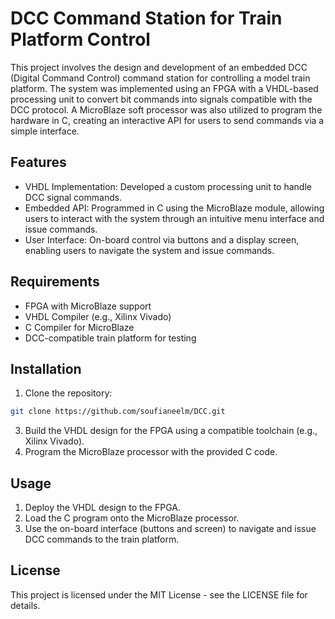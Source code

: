 # DCC Command Station for Train Platform Control
This project involves the design and development of an embedded DCC (Digital Command Control) command station for controlling a model train platform. The system was implemented using an FPGA with a VHDL-based processing unit to convert bit commands into signals compatible with the DCC protocol. A MicroBlaze soft processor was also utilized to program the hardware in C, creating an interactive API for users to send commands via a simple interface.

## Features
- VHDL Implementation: Developed a custom processing unit to handle DCC signal commands.
- Embedded API: Programmed in C using the MicroBlaze module, allowing users to interact with the system through an intuitive menu interface and issue commands.
- User Interface: On-board control via buttons and a display screen, enabling users to navigate the system and issue commands.

## Requirements
- FPGA with MicroBlaze support
- VHDL Compiler (e.g., Xilinx Vivado)
- C Compiler for MicroBlaze
- DCC-compatible train platform for testing

## Installation
1. Clone the repository:
```bash
git clone https://github.com/soufianeelm/DCC.git
```

3. Build the VHDL design for the FPGA using a compatible toolchain (e.g., Xilinx Vivado).
4. Program the MicroBlaze processor with the provided C code.

## Usage
1. Deploy the VHDL design to the FPGA.
2. Load the C program onto the MicroBlaze processor.
3. Use the on-board interface (buttons and screen) to navigate and issue DCC commands to the train platform.

## License
This project is licensed under the MIT License - see the LICENSE file for details.
